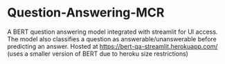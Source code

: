 # Question-Answering-MCR
A BERT question answering model integrated with streamlit for UI access. The model also classifies a question as answerable/unanswerable before predicting an answer.
Hosted at https://bert-qa-streamlit.herokuapp.com/ (uses a smaller version of BERT due to heroku size restrictions)
